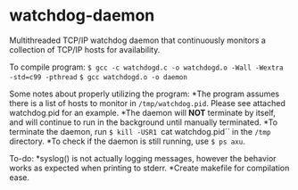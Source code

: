 # watchdog-daemon
Multithreaded TCP/IP watchdog daemon that continuously monitors a collection of TCP/IP hosts for availability.

To compile program: 
`$ gcc -c watchdogd.c -o watchdogd.o -Wall -Wextra -std=c99 -pthread`
`$ gcc watchdogd.o -o daemon`

Some notes about properly utilizing the program: 
*The program assumes there is a list of hosts to monitor in `/tmp/watchdog.pid`. Please see attached watchdog.pid for an example.
*The daemon will **NOT** terminate by itself, and will continue to run in the background until manually terminated.
*To terminate the daemon, run `$ kill -USR1 `cat watchdog.pid`` in the `/tmp` directory. 
*To check if the daemon is still running, use `$ ps axu`.

To-do: 
*syslog() is not actually logging messages, however the behavior works as expected when printing to stderr.
*Create makefile for compilation ease. 
